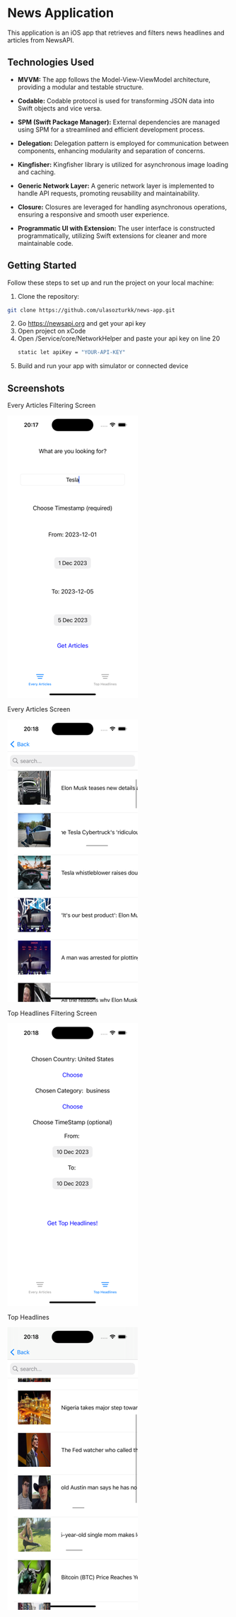 
# News Application

This application is an iOS app that retrieves and filters news headlines and articles from NewsAPI.

## Technologies Used

- **MVVM:** The app follows the Model-View-ViewModel architecture, providing a modular and testable structure.

- **Codable:** Codable protocol is used for transforming JSON data into Swift objects and vice versa.

- **SPM (Swift Package Manager):** External dependencies are managed using SPM for a streamlined and efficient development process.

- **Delegation:** Delegation pattern is employed for communication between components, enhancing modularity and separation of concerns.

- **Kingfisher:** Kingfisher library is utilized for asynchronous image loading and caching.

- **Generic Network Layer:** A generic network layer is implemented to handle API requests, promoting reusability and maintainability.

- **Closure:** Closures are leveraged for handling asynchronous operations, ensuring a responsive and smooth user experience.

- **Programmatic UI with Extension:** The user interface is constructed programmatically, utilizing Swift extensions for cleaner and more maintainable code.

## Getting Started

Follow these steps to set up and run the project on your local machine:

1. Clone the repository:

```bash
git clone https://github.com/ulasozturkk/news-app.git
```
2. Go https://newsapi.org and get your api key
3. Open project on xCode
4. Open /Service/core/NetworkHelper and paste your api key on line 20
   ```bash
   static let apiKey = "YOUR-API-KEY"
   ```
6. Build and run your app with simulator or connected device

## Screenshots

Every Articles Filtering Screen

![Every Articles Filtering Screen](/screenshots/EveryArticlesFiltering.png)


Every Articles Screen

![every](/screenshots/EveryArticles.png)


Top Headlines Filtering Screen

![top](/screenshots/TopHeadlinesFiltering.png)


Top Headlines

![toph](/screenshots/TopHeadlines.png)

